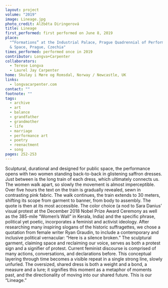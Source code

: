```yaml
---
layout: project
volume: "2019"
image: Lineage.jpg
photo_credit: Alžběta Diringerová
title: Lineage
first_performed: first performed on June 8, 2019
place:
  "“Formations” at the Industrial Palace, Prague Quadrennial of Performance Design
  & Space, Prague, Czechia"
times_performed: performed once in 2019
contributor: Longva+Carpenter
collaborators:
  - Terese Longva
  - Laurel Jay Carpenter
home: Skuløy i Møre og Romsdal, Norway / Newcastle, UK
links:
  - longvacarpenter.com
contact: ""
footnote: ""
tags:
  - archive
  - art
  - balance
  - grandfather
  - grandmother
  - life
  - marriage
  - performance art
  - poetry
  - reenactment
  - song
pages: 252-253
---
```


Sculptural, durational and designed for public space, the performance opens with two women standing back-to-back in glistening saffron dresses. Just between is the long train of each dress, which ultimately connects us. The women walk apart, so slowly the movement is almost imperceptible. Over five hours the text on the train is gradually revealed, sewn in contrasting pink fabric. The walk continues, the train extends to 30 meters, shifting its scope from garment to banner, from body to assembly. The quote is then at its most accessible. The color choice (a nod to Sara Danius’ visual protest at the December 2018 Nobel Prize Award Ceremony as well as the 385-mile “Women’s Wall” in Kerala, India) and the specific phrase, political yet poetic, incorporates a feminist and activist ideology. After researching many inspiring slogans of the historic suffragettes, we chose a quotation from female writer Ryan Graudin, to include a contemporary and inclusive political vernacular: “Here is a silence broken.” The sculptural garment, claiming space and reclaiming our voice, serves as both a protest sign and a signifier of protest. Current feminist discourse is comprised of many actions, conversations, and declarations before. This conceptual layering through time becomes a visible repeat in a single strong line, slowly unfurled. The oversized, shared dress is both a weight and a bond, a measure and a lure; it signifies this moment as a metaphor of moments past, and the directionality of moving into our shared future. This is our “Lineage.”
